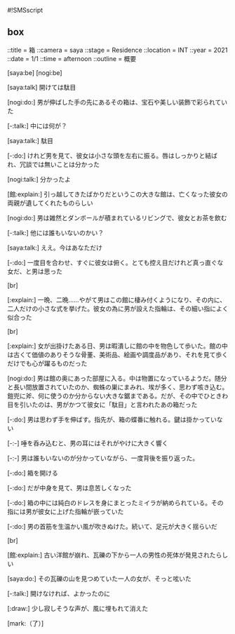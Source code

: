 #!SMSscript

## box

::title = 箱
::camera = saya
::stage = Residence
::location = INT
::year = 2021
::date = 1/1
::time = afternoon
::outline = 概要

[saya:be]
[nogi:be]

[saya:talk]
開けては駄目

[nogi:do:]
男が伸ばした手の先にあるその箱は、宝石や美しい装飾で彩られていた

[-:talk:]
中には何が？

[saya:talk:]
駄目

[-:do:]
けれど男を見て、彼女は小さな頭を左右に振る。唇はしっかりと結ばれ、冗談では無いことは分かった

[nogi:talk:]
分かったよ

[館:explain:]
引っ越してきたばかりだというこの大きな館は、亡くなった彼女の両親が遺してくれたものらしい

[nogi:do:]
男は雑然とダンボールが積まれているリビングで、彼女とお茶を飲む

[-:talk:]
他には誰もいないのかい？

[saya:talk:]
ええ。今はあなただけ

[-:do:]
一度目を合わせ、すぐに彼女は俯く。とても控え目だけれど真っ直ぐな女だ、と男は思った

[br]

[:explain:]
一晩、二晩……やがて男はこの館に棲み付くようになり、その内に、二人だけの小さな式を挙げた。彼女の為に男が設えた指輪は、その細い指によく似合った

[br]

[:explain:]
女が出掛けたある日、男は暇潰しに館の中を物色して歩いた。館の中は古くて価値のありそうな骨董、美術品、絵画や調度品があり、それを見て歩くだけでも心が躍るものだった

[nogi:do:]
男は館の奥にあった部屋に入る。中は物置になっているようだ。随分と長い間放置されていたのか、蜘蛛の巣にまみれ、埃が多く、思わず咳き込む。鎧兜に斧、何に使うのか分からない大きな鋸まである。だが、その中でひときわ目を引いたのは、男がかつて彼女に「駄目」と言われたあの箱だった

[-:do:]
男は思わず手を伸ばす。指先が、箱の蝶番に触れる。鍵は掛かっていない

[-:-]
唾を呑み込むと、男の耳にはそれがやけに大きく響く

[-:-]
男は誰もいないのが分かっていながら、一度背後を振り返った。

[-:do:]
箱を開ける

[-:do:]
だが中身を見て、男は息苦しくなった

[-:do:]
箱の中には純白のドレスを身にまとったミイラが納められている。その指には男が彼女に上げた指輪が嵌っていた

[-:do:]
男の首筋を生温かい風が吹きぬけた。続いて、足元が大きく揺らいだ

[br]

[館:explain:]
古い洋館が崩れ、瓦礫の下から一人の男性の死体が発見されたらしい

[saya:do:]
その瓦礫の山を見つめていた一人の女が、そっと呟いた

[-:talk:]
開けなければ、よかったのに

[:draw:]
少し寂しそうな声が、風に埋もれて消えた

[mark:（了）]
